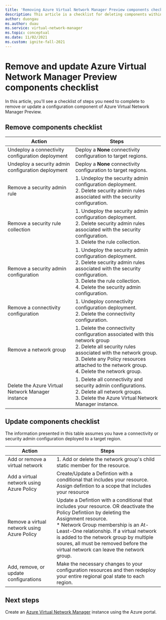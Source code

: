 ```yaml
---
title: 'Removing Azure Virtual Network Manager Preview components checklist'
description: This article is a checklist for deleting components within Azure Virtual Network Manager.
author: duongau
ms.author: duau
ms.service: virtual-network-manager
ms.topic: conceptual
ms.date: 11/02/2021
ms.custom: ignite-fall-2021
---
```


# Remove and update Azure Virtual Network Manager Preview components checklist

In this article, you'll see a checklist of steps you need to complete to remove or update a configuration component of Azure Virtual Network Manager Preview.

## <a name="remove"></a>Remove components checklist

| Action | Steps | 
| ------ | ----- |
| Undeploy a connectivity configuration deployment | Deploy a **None** connectivity configuration to target regions. |
| Undeploy a security admin configuration deployment | Deploy a **None** connectivity configuration to target regions. |
| Remove a security admin rule | 1. Undeploy the security admin configuration deployment. </br> 2. Delete security admin rules associated with the security configuration. |
| Remove a security rule collection | 1. Undeploy the security admin configuration deployment. </br> 2. Delete security admin rules associated with the security configuration. </br> 3. Delete the rule collection. |
| Remove a security admin configuration | 1. Undeploy the security admin configuration deployment. </br> 2. Delete security admin rules associated with the security configuration. </br> 3. Delete the rule collection. </br> 4. Delete the security admin configuration. |
| Remove a connectivity configuration | 1. Undeploy connectivity configuration deployment. </br> 2. Delete the connectivity configuration. |
| Remove a network group | 1. Delete the connectivity configuration associated with this network group </br> 2. Delete all security rules associated with the network group. </br> 3. Delete any Policy resources attached to the network group. </br> 4. Delete the network group. |
| Delete the Azure Virtual Network Manager instance | 1. Delete all connectivity and security admin configurations. </br> 2. Delete all network groups. </br> 3. Delete the Azure Virtual Network Manager instance. |

## Update components checklist

The information presented in this table assumes you have a connectivity or security admin configuration deployed to a target region.

| Action | Steps |
| ------ | ----- |
| Add or remove a virtual network | 1. Add or delete the network group's child static member for the resource. |
| Add a virtual network using Azure Policy | Create/Update a Defintion with a conditional that includes your resource.  </br> Assign defintion to a scope that includes your resource |
| Remove a virtual network using Azure Policy | Update a Defintion with a conditional that includes your resource. OR deactivate the Policy Defintiion by deleting the Assignment resource.  </br> * Network Group membership is an At-Least-One relationship. If a virtual network is added to the network group by multiple soures, all must be removed before the virtual network can leave the network group. |
| Add, remove, or update configurations | Make the necessary changes to your configuration resources and then redeploy your entire regional goal state to each region. |

## Next steps

Create an [Azure Virtual Network Manager](create-virtual-network-manager-portal.md) instance using the Azure portal.
